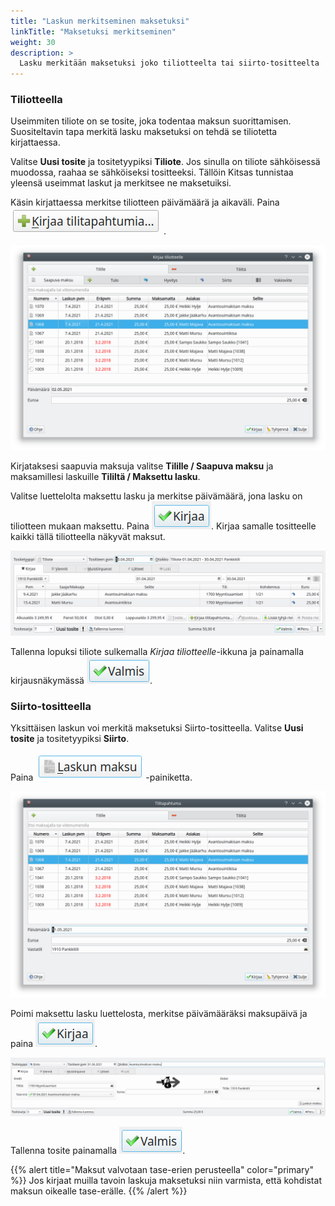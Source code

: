 ```yaml
---
title: "Laskun merkitseminen maksetuksi"
linkTitle: "Maksetuksi merkitseminen"
weight: 30
description: >
  Lasku merkitään maksetuksi joko tiliotteelta tai siirto-tositteelta
---
```


### Tiliotteella

Useimmiten tiliote on se tosite, joka todentaa maksun suorittamisen. Suositeltavin tapa merkitä lasku maksetuksi on tehdä se tiliotetta kirjattaessa.

Valitse **Uusi tosite** ja tositetyypiksi **Tiliote**. Jos sinulla on tiliote sähköisessä muodossa, raahaa se sähköiseksi tositteeksi. Tällöin Kitsas tunnistaa yleensä useimmat laskut ja merkitsee ne maksetuiksi.

Käsin kirjattaessa merkitse tiliotteen päivämäärä ja aikaväli. Paina ![Kirjaa tilitapahtumia](kirjaatilitapahtumia.png).

![Maksaminen tiliotteelta](tiliotteelta.png)

Kirjataksesi saapuvia maksuja valitse **Tilille / Saapuva maksu** ja maksamillesi laskuille **Tililtä / Maksettu lasku**.

Valitse luettelolta maksettu lasku ja merkitse päivämäärä, jona lasku on tiliotteen mukaan maksettu. Paina ![Kirjaa](kirjaa.png). Kirjaa samalle tositteelle kaikki tällä tiliotteella näkyvät maksut.

![Tiliotenäkymä](tiliote.png)

Tallenna lopuksi tiliote sulkemalla _Kirjaa tiliotteelle_-ikkuna ja painamalla kirjausnäkymässä ![Valmis](valmis.png).

### Siirto-tositteella

Yksittäisen laskun voi merkitä maksetuksi Siirto-tositteella.
Valitse **Uusi tosite** ja tositetyypiksi **Siirto**.

Paina ![Laskun maksu](laskunmaksu.png)-painiketta.

![Siirto-tositteella](siirtotositteella.png)

Poimi maksettu lasku luettelosta, merkitse päivämääräksi maksupäivä ja paina ![Kirjaa](kirjaa.png).

![Siirto-tosite](siirto.png)

Tallenna tosite painamalla ![Valmis](valmis.png).

{{% alert title="Maksut valvotaan tase-erien perusteella" color="primary" %}}
Jos kirjaat muilla tavoin laskuja maksetuksi niin varmista, että kohdistat maksun oikealle tase-erälle.
{{% /alert %}}
